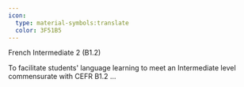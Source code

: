 ```yaml
---
icon:
  type: material-symbols:translate
  color: 3F51B5
---
```


French Intermediate 2 (B1.2)

To facilitate students' language learning to meet an Intermediate level commensurate with CEFR B1.2 ... 
